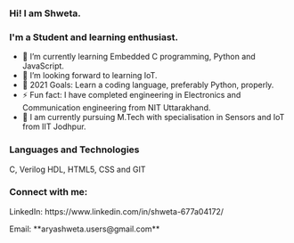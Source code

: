 ### Hi! I am Shweta. 

### I'm a Student and learning enthusiast.

- 🌱 I’m currently learning Embedded C programming, Python and JavaScript.
- 👯 I’m looking forward to learning IoT.
- 🥅 2021 Goals: Learn a coding language, preferably Python, properly.
- ⚡ Fun fact: I have completed engineering in Electronics and Communication engineering from NIT Uttarakhand.
- 💼 I am currently pursuing M.Tech with specialisation in Sensors and IoT from IIT Jodhpur.

### Languages and Technologies
<p align="left">C, Verilog HDL, HTML5, CSS and GIT</p>

### Connect with me:
  <p>LinkedIn: https://www.linkedin.com/in/shweta-677a04172/</p>
  <p>Email: **aryashweta.users@gmail.com**</p>
